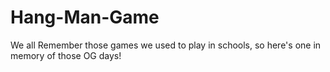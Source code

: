 # Hang-Man-Game
We all Remember those games we used to play in schools, so here's one in memory of those OG days!
